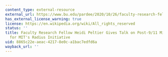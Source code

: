```yaml
---
content_type: external-resource
external_url: https://www.bu.edu/pardee/2020/10/26/faculty-research-fellow-heidi-peltier-gives-talk-on-post-9-11-military-spending-for-mits-radius-initiative/
has_external_license_warning: true
license: https://en.wikipedia.org/wiki/All_rights_reserved
status: ''
title: Faculty Research Fellow Heidi Peltier Gives Talk on Post-9/11 Military Spending
  for MIT's Radius Initiative
uid: 8865c22e-aeac-4217-8e0c-a1bac7edfd6a
wayback_url: ''
---
```

